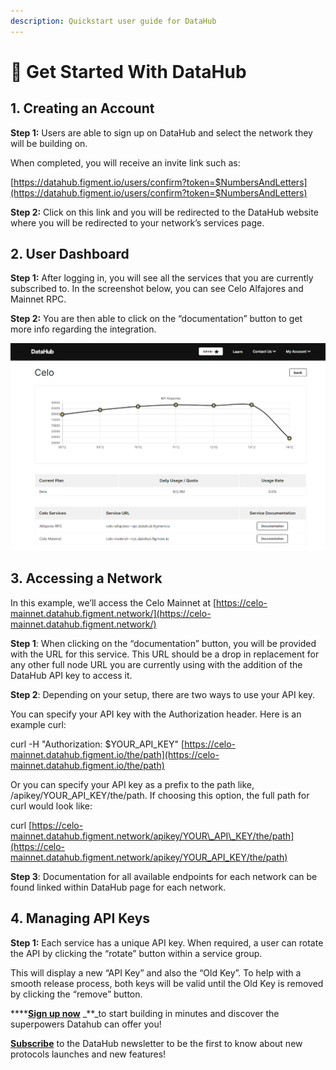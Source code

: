 ```yaml
---
description: Quickstart user guide for DataHub
---
```


# 🏁 Get Started With DataHub

## **1. Creating an Account**

**Step 1:** Users are able to sign up on DataHub and select the network they will be building on.

When completed, you will receive an invite link such as:

[https://datahub.figment.io/users/confirm?token=$NumbersAndLetters](https://datahub.figment.io/users/confirm?token=$NumbersAndLetters)

**Step 2:** Click on this link and you will be redirected to the DataHub website where you will be redirected to your network’s services page.

## **2. User Dashboard**

**Step 1:** After logging in, you will see all the services that you are currently subscribed to. In the screenshot below, you can see Celo Alfajores and Mainnet RPC.

**Step 2:** You are then able to click on the “documentation” button to get more info regarding the integration.

![](../.gitbook/assets/dhaa.png)

## **3. Accessing a Network**

In this example, we’ll access the Celo Mainnet at [https://celo-mainnet.datahub.figment.network/](https://celo-mainnet.datahub.figment.network/)

**Step 1**: When clicking on the “documentation” button, you will be provided with the URL for this service. This URL should be a drop in replacement for any other full node URL you are currently using with the addition of the DataHub API key to access it.

**Step 2**: Depending on your setup, there are two ways to use your API key.

You can specify your API key with the Authorization header. Here is an example curl:

curl -H "Authorization: $YOUR\_API\_KEY" [https://celo-mainnet.datahub.figment.io/the/path](https://celo-mainnet.datahub.figment.io/the/path)

Or you can specify your API key as a prefix to the path like, /apikey/YOUR\_API\_KEY/the/path. If choosing this option, the full path for curl would look like:

curl [https://celo-mainnet.datahub.figment.network/apikey/YOUR\_API\_KEY/the/path](https://celo-mainnet.datahub.figment.network/apikey/YOUR_API_KEY/the/path)

**Step 3**: Documentation for all available endpoints for each network can be found linked within DataHub page for each network.

## **4. Managing API Keys**

**Step 1:** Each service has a unique API key. When required, a user can rotate the API by clicking the “rotate” button within a service group.

This will display a new “API Key” and also the “Old Key”. To help with a smooth release process, both keys will be valid until the Old Key is removed by clicking the “remove” button.

\*\*\*\*[**Sign up now**](https://datahub.figment.io/sign_up) \_\*\*\_to start building in minutes and discover the superpowers Datahub can offer you!

[**Subscribe**](https://datahub.figment.io/subscribe) to the DataHub newsletter to be the first to know about new protocols launches and new features!

